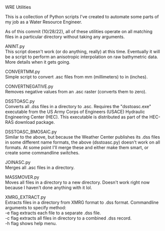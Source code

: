 WRE Utilities

This is a collection of Python scripts I've created to automate some parts of my job as a Water Resource Engineer.

As of this commit (10/28/22), all of these utilities operate on all matching files in a particular directory
without taking any arguments.

ANINT.py<br/>
    This script doesn't work (or do anything, really) at this time. Eventually it will be a script to perform an
    anisotropic interpolation on raw bathymetric data. More details when it gets going.

CONVERTMM.py<br/>
    Simple script to convert .asc files from mm (millimeters) to in (inches).

CONVERTNEGATIVE.py<br/>
    Removes negative values from an .asc raster (converts them to zero).

DSSTOASC.py<br/>
    Converts all .dss files in a directory to .asc. Requires the "dsstoasc.exe" executable from the US Army Corps
    of Engineers (USACE) Hydraulic Engineering Center (HEC). This executable is distributed as part of the HEC-RAS
    download package.

DSSTOASC_BMOSAIC.py<br/>
    Similar to the above, but because the Weather Center publishes its .dss files in some different name formats,
    the above (dsstoasc.py) doesn't work on all formats. At some point I'll merge these and either make them smart,
    or create some commandline switches.

JOINASC.py<br/>
    Merges all .asc files in a directory.

MASSMOVER.py<br/>
    Moves all files in a directory to a new directory. Doesn't work right now because I haven't done anything with
    it lol.

XMRG_EXTRACT.py<br/>
    Extracts files in a directory from XMRG format to .dss format. Commandline arguments to specify method:<br/>
    -e flag extracts each file to a separate .dss file.<br/>
    -c flag extracts all files in directory to a combined .dss record.<br/>
    -h flag shows help menu.
